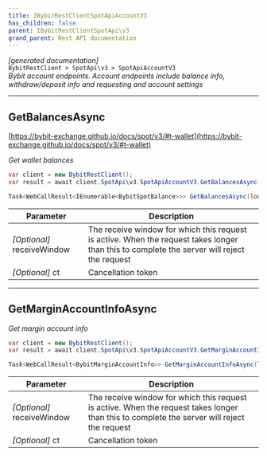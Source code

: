 ```yaml
---
title: IBybitRestClientSpotApiAccountV3
has_children: false
parent: IBybitRestClientSpotApi\v3
grand_parent: Rest API documentation
---
```

*[generated documentation]*  
`BybitRestClient > SpotApi\v3 > SpotApiAccountV3`  
*Bybit account endpoints. Account endpoints include balance info, withdraw/deposit info and requesting and account settings*
  

***

## GetBalancesAsync  

[https://bybit-exchange.github.io/docs/spot/v3/#t-wallet](https://bybit-exchange.github.io/docs/spot/v3/#t-wallet)  
<p>

*Get wallet balances*  

```csharp  
var client = new BybitRestClient();  
var result = await client.SpotApi\v3.SpotApiAccountV3.GetBalancesAsync();  
```  

```csharp  
Task<WebCallResult<IEnumerable<BybitSpotBalance>>> GetBalancesAsync(long? receiveWindow = default, CancellationToken ct = default);  
```  

|Parameter|Description|
|---|---|
|_[Optional]_ receiveWindow|The receive window for which this request is active. When the request takes longer than this to complete the server will reject the request|
|_[Optional]_ ct|Cancellation token|

</p>

***

## GetMarginAccountInfoAsync  

<p>

*Get margin account info*  

```csharp  
var client = new BybitRestClient();  
var result = await client.SpotApi\v3.SpotApiAccountV3.GetMarginAccountInfoAsync();  
```  

```csharp  
Task<WebCallResult<BybitMarginAccountInfo>> GetMarginAccountInfoAsync(long? receiveWindow = default, CancellationToken ct = default);  
```  

|Parameter|Description|
|---|---|
|_[Optional]_ receiveWindow|The receive window for which this request is active. When the request takes longer than this to complete the server will reject the request|
|_[Optional]_ ct|Cancellation token|

</p>
